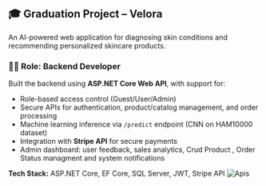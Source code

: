 ## 🎓 Graduation Project – Velora
An AI-powered web application for diagnosing skin conditions and recommending personalized skincare products.

### 👨‍💻 Role: Backend Developer  
Built the backend using **ASP.NET Core Web API**, with support for:
- Role-based access control (Guest/User/Admin)
- Secure APIs for authentication, product/catalog management, and order processing
- Machine learning inference via `/predict` endpoint (CNN on HAM10000 dataset)
- Integration with **Stripe API** for secure payments
- Admin dashboard: user feedback, sales analytics, Crud Product , Order Status managment and system notifications

**Tech Stack:** ASP.NET Core, EF Core, SQL Server, JWT, Stripe API
![Apis](https://github.com/user-attachments/assets/4076917a-7d6b-45ea-8be7-680377f52887)
